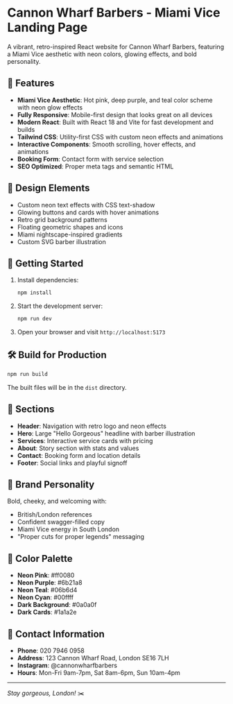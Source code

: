 # Cannon Wharf Barbers - Miami Vice Landing Page

A vibrant, retro-inspired React website for Cannon Wharf Barbers, featuring a Miami Vice aesthetic with neon colors, glowing effects, and bold personality.

## 🌟 Features

- **Miami Vice Aesthetic**: Hot pink, deep purple, and teal color scheme with neon glow effects
- **Fully Responsive**: Mobile-first design that looks great on all devices
- **Modern React**: Built with React 18 and Vite for fast development and builds
- **Tailwind CSS**: Utility-first CSS with custom neon effects and animations
- **Interactive Components**: Smooth scrolling, hover effects, and animations
- **Booking Form**: Contact form with service selection
- **SEO Optimized**: Proper meta tags and semantic HTML

## 🎨 Design Elements

- Custom neon text effects with CSS text-shadow
- Glowing buttons and cards with hover animations
- Retro grid background patterns
- Floating geometric shapes and icons
- Miami nightscape-inspired gradients
- Custom SVG barber illustration

## 🚀 Getting Started

1. Install dependencies:
   ```bash
   npm install
   ```

2. Start the development server:
   ```bash
   npm run dev
   ```

3. Open your browser and visit `http://localhost:5173`

## 🛠️ Build for Production

```bash
npm run build
```

The built files will be in the `dist` directory.

## 📱 Sections

- **Header**: Navigation with retro logo and neon effects
- **Hero**: Large "Hello Gorgeous" headline with barber illustration
- **Services**: Interactive service cards with pricing
- **About**: Story section with stats and values
- **Contact**: Booking form and location details  
- **Footer**: Social links and playful signoff

## 🎯 Brand Personality

Bold, cheeky, and welcoming with:
- British/London references
- Confident swagger-filled copy
- Miami Vice energy in South London
- "Proper cuts for proper legends" messaging

## 🌈 Color Palette

- **Neon Pink**: #ff0080
- **Neon Purple**: #6b21a8  
- **Neon Teal**: #06b6d4
- **Neon Cyan**: #00ffff
- **Dark Background**: #0a0a0f
- **Dark Cards**: #1a1a2e

## 📧 Contact Information

- **Phone**: 020 7946 0958
- **Address**: 123 Cannon Wharf Road, London SE16 7LH
- **Instagram**: @cannonwharfbarbers
- **Hours**: Mon-Fri 9am-7pm, Sat 8am-6pm, Sun 10am-4pm

---

*Stay gorgeous, London!* ✂️